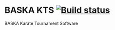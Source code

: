 # BASKA KTS [![Build status](https://ci.appveyor.com/api/projects/status/1bpm0ln30p7kusnu)](https://ci.appveyor.com/project/Walkman100/KTS)
BASKA Karate Tournament Software
